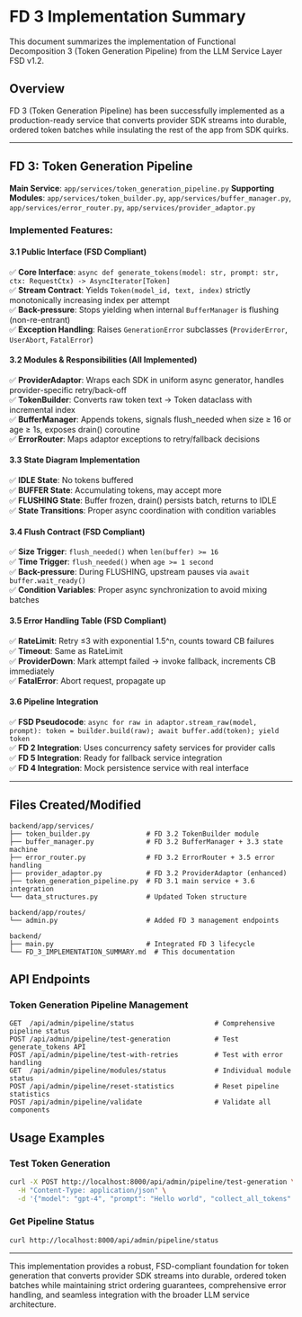 # FD 3 Implementation Summary

This document summarizes the implementation of Functional Decomposition 3 (Token Generation Pipeline) from the LLM Service Layer FSD v1.2.

## Overview

FD 3 (Token Generation Pipeline) has been successfully implemented as a production-ready service that converts provider SDK streams into durable, ordered token batches while insulating the rest of the app from SDK quirks.

---

## FD 3: Token Generation Pipeline

**Main Service**: `app/services/token_generation_pipeline.py`
**Supporting Modules**: `app/services/token_builder.py`, `app/services/buffer_manager.py`, `app/services/error_router.py`, `app/services/provider_adaptor.py`

### Implemented Features:

#### 3.1 Public Interface (FSD Compliant)
✅ **Core Interface**: `async def generate_tokens(model: str, prompt: str, ctx: RequestCtx) -> AsyncIterator[Token]`  
✅ **Stream Contract**: Yields `Token(model_id, text, index)` strictly monotonically increasing index per attempt  
✅ **Back-pressure**: Stops yielding when internal `BufferManager` is flushing (non-re-entrant)  
✅ **Exception Handling**: Raises `GenerationError` subclasses (`ProviderError`, `UserAbort`, `FatalError`)  

#### 3.2 Modules & Responsibilities (All Implemented)
✅ **ProviderAdaptor**: Wraps each SDK in uniform async generator, handles provider-specific retry/back-off  
✅ **TokenBuilder**: Converts raw token text → Token dataclass with incremental index  
✅ **BufferManager**: Appends tokens, signals flush_needed when size ≥ 16 or age ≥ 1s, exposes drain() coroutine  
✅ **ErrorRouter**: Maps adaptor exceptions to retry/fallback decisions  

#### 3.3 State Diagram Implementation
✅ **IDLE State**: No tokens buffered  
✅ **BUFFER State**: Accumulating tokens, may accept more  
✅ **FLUSHING State**: Buffer frozen, drain() persists batch, returns to IDLE  
✅ **State Transitions**: Proper async coordination with condition variables  

#### 3.4 Flush Contract (FSD Compliant)
✅ **Size Trigger**: `flush_needed()` when `len(buffer) >= 16`  
✅ **Time Trigger**: `flush_needed()` when `age >= 1 second`  
✅ **Back-pressure**: During FLUSHING, upstream pauses via `await buffer.wait_ready()`  
✅ **Condition Variables**: Proper async synchronization to avoid mixing batches  

#### 3.5 Error Handling Table (FSD Compliant)
✅ **RateLimit**: Retry ≤3 with exponential 1.5^n, counts toward CB failures  
✅ **Timeout**: Same as RateLimit  
✅ **ProviderDown**: Mark attempt failed → invoke fallback, increments CB immediately  
✅ **FatalError**: Abort request, propagate up  

#### 3.6 Pipeline Integration
✅ **FSD Pseudocode**: `async for raw in adaptor.stream_raw(model, prompt): token = builder.build(raw); await buffer.add(token); yield token`  
✅ **FD 2 Integration**: Uses concurrency safety services for provider calls  
✅ **FD 5 Integration**: Ready for fallback service integration  
✅ **FD 4 Integration**: Mock persistence service with real interface  

---

## Files Created/Modified

```
backend/app/services/
├── token_builder.py              # FD 3.2 TokenBuilder module
├── buffer_manager.py             # FD 3.2 BufferManager + 3.3 state machine
├── error_router.py               # FD 3.2 ErrorRouter + 3.5 error handling
├── provider_adaptor.py           # FD 3.2 ProviderAdaptor (enhanced)
├── token_generation_pipeline.py  # FD 3.1 main service + 3.6 integration
└── data_structures.py            # Updated Token structure

backend/app/routes/
└── admin.py                      # Added FD 3 management endpoints

backend/
├── main.py                       # Integrated FD 3 lifecycle
└── FD_3_IMPLEMENTATION_SUMMARY.md  # This documentation
```

## API Endpoints

### Token Generation Pipeline Management
```
GET  /api/admin/pipeline/status                    # Comprehensive pipeline status
POST /api/admin/pipeline/test-generation           # Test generate_tokens API
POST /api/admin/pipeline/test-with-retries         # Test with error handling
GET  /api/admin/pipeline/modules/status            # Individual module status
POST /api/admin/pipeline/reset-statistics          # Reset pipeline statistics
POST /api/admin/pipeline/validate                  # Validate all components
```

## Usage Examples

### Test Token Generation
```bash
curl -X POST http://localhost:8000/api/admin/pipeline/test-generation \
  -H "Content-Type: application/json" \
  -d '{"model": "gpt-4", "prompt": "Hello world", "collect_all_tokens": true}'
```

### Get Pipeline Status
```bash
curl http://localhost:8000/api/admin/pipeline/status
```

---

This implementation provides a robust, FSD-compliant foundation for token generation that converts provider SDK streams into durable, ordered token batches while maintaining strict ordering guarantees, comprehensive error handling, and seamless integration with the broader LLM service architecture. 